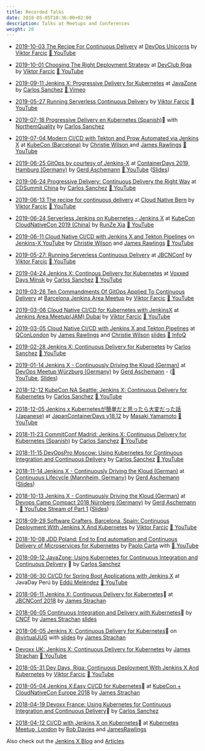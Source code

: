 ```yaml
---
title: Recorded Talks
date: 2018-05-05T10:36:00+02:00
description: Talks at Meetups and Conferences
weight: 20
---
```

* [2019-10-03 The Recipe For Continuous Delivery](https://2019.devopsunicorns.com/sessions/the-recipe-to-continuous-delivery/) at [DevOps Unicorns](https://2019.devopsunicorns.com/) by [Viktor Farcic](https://twitter.com/vfarcic) [🎥 YouTube](https://youtu.be/YuGEAmPj_Fw)

* [2019-10-01 Choosing The Right Deployment Strategy](https://www.devclub.lv/announcement-of-devops-unicorns-warmup-79th-devclub-lv/) at [DevClub Riga](https://www.devclub.lv/) by [Viktor Farcic](https://twitter.com/vfarcic) [🎥 YouTube](https://www.youtube.com/watch?v=5MTx-xL6iQ0)

* [2019-09-11 Jenkins X: Progressive Delivery for Kubernetes](https://2019.javazone.no/program/d8f893f0-3e08-41ef-9ec6-fe2fa93cd4ce) at [JavaZone](https://2019.javazone.no) by [Carlos Sanchez](https://csanchez.org) [🎥 Vimeo](https://vimeo.com/362768726)

* [2019-05-27 Running Serverless Continuous Delivery](https://www.jbcnconf.com/2019/infoTalk.html?id=5cd1f98438da161cb0381424) by [Viktor Farcic](https://twitter.com/vfarcic) [🎥 YouTube](https://youtu.be/PEmsqzbiNFc)

* [2019-07-18 Progressive Delivery en Kubernetes (Spanish)](https://www.youtube.com/watch?v=u7Z1V_NcmPY)🎥 with [NorthemQuality](https://northemquality.github.io/) by [Carlos Sanchez](https://csanchez.org)

* [2019-07-04 Modern CI/CD with Tekton and Prow Automated via Jenkins X](https://kccnceu19.sched.com/event/MPZ4?iframe=no) at [KubeCon (Barcelona)](https://events.linuxfoundation.org/events/kubecon-cloudnativecon-europe-2019/) by [Christie Wilson ](https://twitter.com/bobcatwilson) and [James Rawlings](https://twitter.com/jdrawlings) [🎥 YouTube](https://www.youtube.com/watch?v=4EyTGYB7GvA)

* [2019-06-25 GitOps by courtesy of Jenkins-X](https://containerdays.sched.com/event/Q4Oc/gitops-by-courtesy-of-jenkins-x) at [ContainerDays 2019, Hamburg (Germany)](https://www.containerdays.io/) by [Gerd Aschemann](https://twitter.com/GerdAschemann) [🎥 YouTube](https://www.youtube.com/watch?v=XzZIeCrB8p0) ([Slides](http://aschemann.net/gerd/publications/jx-talk-condays-2019/))

* [2019-06-24 Progressive Delivery: Continuous Delivery the Right Way](https://cdsummitchina19.sched.com/event/QaSO/progressive-delivery-continuous-delivery-the-right-way) at [CDSummit China](https://cdsummitchina19.sched.com) by [Carlos Sanchez](https://csanchez.org) [🎥 YouTube](https://www.youtube.com/watch?v=-3VHVsgBTyo&list=PLHsuXkXI4xdjGlGkCBdxIAmkzfWXqsUrO&index=2)

* [2019-06-13 The recipe for continuous delivery](https://www.meetup.com/Cloud-Native-Computing-Bern/events/260536132/) at [Cloud Native Bern](https://www.meetup.com/Cloud-Native-Computing-Bern/) by [Viktor Farcic](https://twitter.com/vfarcic) [🎥 YouTube](https://www.youtube.com/watch?v=mPcQ4MY35go)

* [2019-06-24 Serverless Jenkins on Kubernetes - Jenkins X](https://sched.co/Nrmd) at [KubeCon CloudNativeCon 2019 (China)](https://www.lfasiallc.com/events/kubecon-cloudnativecon-china-2019/) by [RunZe Xia](https://github.com/runzexia) [🎥 YouTube](https://www.youtube.com/watch?v=oHz6pBuvchE&t=3s)

* [2019-06-11 Cloud Native CI/CD with Jenkins X and Tekton Pipelines](https://www.youtube.com/watch?v=f1wVRnao-BE) on [Jenkins-X YouTube](https://www.youtube.com/channel/UCN2kblPjXKMcjjVYmwvquvg/) by [Christie Wilson](https://twitter.com/bobcatwilson) and [James Rawlings](https://twitter.com/jdrawlings) [🎥 YouTube](https://www.youtube.com/watch?v=f1wVRnao-BE)

* [2019-05-27: Running Serverless Continuous Delivery](http://www.jbcnconf.com/2019/infoTalk.html?id=5cd1f98438da161cb0381424) at [JBCNConf](http://www.jbcnconf.com/2019/) by [Viktor Farcic](https://twitter.com/vfarcic) [🎥 YouTube](https://www.youtube.com/watch?v=PEmsqzbiNFc)

* [2019-04-24 Jenkins X: Continous Delivery for Kubernetes](https://voxxeddays.com/minsk/) at [Voxxed Days Minsk](https://voxxeddays.com/minsk/) by [Carlos Sanchez](https://csanchez.org) [🎥 YouTube](https://www.youtube.com/watch?v=wb2PK5uf5uI&list=PLHsuXkXI4xdjGlGkCBdxIAmkzfWXqsUrO&index=4)

* [2019-03-26 Ten Commandments Of GitOps Applied To Continuous Delivery](https://www.meetup.com/Barcelona-Jenkins-Area-Meetup/events/259869827/) at [Barcelona Jenkins Area Meetup](https://www.meetup.com/Barcelona-Jenkins-Area-Meetup/) by [Viktor Farcic](https://twitter.com/vfarcic) [🎥 YouTube](https://www.youtube.com/watch?v=PtC6YvoL_W8&t=2s)

* [2019-03-06 Cloud Native CI/CD for Kubernetes with JenkinsX](https://www.meetup.com/Dubai-Jenkins-Area-Meetup/events/258523035/) at [Jenkins Area Meetup(JAM) Dubai](https://www.meetup.com/Dubai-Jenkins-Area-Meetup/) by [Viktor Farcic](https://twitter.com/vfarcic) [🎥 YouTube](https://www.youtube.com/watch?v=PtC6YvoL_W8) 

* [2019-03-05 Cloud Native CI/CD with Jenkins X and Tekton Pipelines](https://qconlondon.com/london2019/presentation/cloud-native-cicd-jenkins-x-and-knative-pipelines) at [QConLondon](https://qconlondon.com/) by [James Rawlings](https://twitter.com/jdrawlings) and [Christie Wilson](https://twitter.com/bobcatwilson) [slides](https://qconlondon.com/system/files/presentation-slides/cloud_native_ci_cd_with_jenkins_x_and_knative_pipelines.pdf) [🎥 InfoQ](https://www.infoq.com/presentations/cloud-native-ci-cd-jenkins-knative/?utm_source=presentations&utm_medium=london&utm_campaign=qcon)

* [2019-02-28 Jenkins X: Continuous Delivery for Kubernetes](https://www.youtube.com/watch?v=hrridH35y64&list=PLHsuXkXI4xdjGlGkCBdxIAmkzfWXqsUrO&t=0s&index=2) by [Carlos Sanchez](https://csanchez.org) [🎥 YouTube](https://www.youtube.com/watch?v=hrridH35y64&list=PLHsuXkXI4xdjGlGkCBdxIAmkzfWXqsUrO&t=0s&index=2)

* [2019-01-14 Jenkins X - Continuously Driving the Kloud (German)](https://www.meetup.com/de-DE/DevOps-Wuerzburg-Mainfranken/events/255614733/) at [DevOps Meetup Würzburg (Germany)](https://www.meetup.com/DevOps-Wuerzburg-Mainfranken/) by [Gerd Aschemann](https://twitter.com/GerdAschemann) - ([🎥 YouTube](https://www.youtube.com/watch?v=NDIut5uYVS0), [Slides](http://aschemann.net/gerd/publications/jx-talk-devops-wue-2019/))

* [2018-12-12 KubeCon NA Seattle: Jenkins X: Continuous Delivery for Kubernetes](http://sched.co/GrT2) by [Carlos Sanchez](https://csanchez.org) [🎥 YouTube](https://www.youtube.com/watch?v=IDEa8seAzVc&index=1&list=PLHsuXkXI4xdjGlGkCBdxIAmkzfWXqsUrO)

* [2018-12-05 Jenkins x Kubernetesが簡単だと思ったら大変だった話 (Japanese)](https://www.slideshare.net/YamamotoMasaki/jenkins-x-kubernetes) at [JapanContainerDays v18.12](https://containerdays.jp/) by [Masaki Yamamoto](https://blog.nnasaki.com/) [🎥 YouTube](https://www.youtube.com/watch?v=3-1MKJE6_mI)

* [2018-11-23 CommitConf Madrid: Jenkins X: Continuous Delivery for Kubernetes (Spanish)](https://www.koliseo.com/events/commit-2018/r4p/5630471824211968/agenda#/5116072650866688/5742659054338048) by [Carlos Sanchez](https://csanchez.org) [🎥 YouTube](https://youtu.be/_FDl0wAxDME)

* [2018-11-15 DevOpsPro Moscow: Using Kubernetes for Continuous Integration and Continuous Delivery](https://www.devopspro.ru/carlos-sanchez/) by [Carlos Sanchez](https://csanchez.org) [🎥 YouTube](https://www.youtube.com/watch?v=p7fuJONFyeY&list=PLqYhGsQ9iSEq6jC6bxW_q7ezr16TpLRwR&index=25&t=0s)

* [2018-11-14 Jenkins X - Continuously Driving the Kloud (German)](https://www.continuouslifecycle.de/veranstaltung-7488-jenkins-x-%E2%80%93-continuously-driving-the-kloud.html?id=7488) at [Continuous Lifecycle (Mannheim, Germany)](https://www.continuouslifecycle.de/) by [Gerd Aschemann](https://twitter.com/GerdAschemann) ([Slides](http://aschemann.net/gerd/publications/jx-talk-conli-2018/))

* [2018-10-13 Jenkins X - Continuously Driving the Kloud (German)](https://openspacer.org/60-devops-community/222-devops-camp-compact-2018/session/926-jenkins-x/) at [Devops Camp Compact 2018 Nürnberg (Germany)](https://devops-camp.de/) by [Gerd Aschemann](https://twitter.com/GerdAschemann) - [🎥 YouTube Stream of Part 1](https://youtu.be/hqg7mbjBDTo?t=13352&end=16578) ([Slides](http://aschemann.net/gerd/publications/jx-talk-docc-2018/))

* [2018-09-29 Software Crafters, Barcelona, Spain: Continuous Deployment With Jenkins X And Kubernetes](https://scbcn.github.io) by [Viktor Farcic](https://twitter.com/vfarcic) [🎥 YouTube](https://youtu.be/zoT8FyqITLI)

* [2018-10-08 JDD Poland: End to End automation and Continuous Delivery of Microservices for Kubernetes](http://bit.ly/jdd-conference-jx) by [Paolo Carta](https://twitter.com/cl4mer) with [🎥 YouTube](https://www.youtube.com/watch?v=Twg6Ld3niW0)

* [2018-09-12 JavaZone: Using Kubernetes for Continuous Integration and Continuous Delivery](https://2018.javazone.no/program/7f3694e6-1936-4d14-9ac1-2b1f7585da41) 🎥 by [Carlos Sanchez](https://csanchez.org)

* [2018-06-30 CI/CD for Spring Boot Applications with Jenkins X](http://perujug.org/perujavaday2018/) at JavaDay Perú by [Eddú Meléndez](https://twitter.com/eddumelendez) [🎥 YouTube](https://www.youtube.com/watch?v=zCdCx5tCvtc)

* [2018-06-11 Jenkins X: Continuous Delivery for Kubernetes](http://www.jbcnconf.com/2018/infoTalk.html?id=37)🎥 at [JBCNConf 2018](http://www.jbcnconf.com/2018/) by [James Strachan](https://twitter.com/jstrachan)

* [2018-06-05 Continuous Integration and Delivery with Kubernetes](https://www.youtube.com/watch?v=bIdMveCe75c&feature=youtu.be)🎥 by [CNCF](https://www.cncf.io/) by [James Strachan](https://twitter.com/jstrachan) [slides](https://docs.google.com/presentation/d/1hwt2lFh3cCeFdP4xoT_stMPs0nh2xVZUtze6o79WfXc/edit?usp=sharing)

* [2018-06-05 Jenkins X: Continuous Delivery for Kubernetes](https://www.youtube.com/watch?time_continue=1&v=53AtxQGXnMk)🎥 on [@virtualJUG](https://twitter.com/virtualJUG) with [slides](https://docs.google.com/presentation/d/1hwt2lFh3cCeFdP4xoT_stMPs0nh2xVZUtze6o79WfXc/edit?usp=sharing) by [James Strachan](https://twitter.com/jstrachan)

* [Devoxx UK: Jenkins X: Continuous Delivery for Kubernetes](https://cfp.devoxx.co.uk/2018/talk/XWT-9637/Jenkins_X:_Continuous_Delivery_for_Kubernetes) by [James Strachan](https://twitter.com/jstrachan) [🎥 YouTube](https://www.youtube.com/watch?v=BF3MhFjvBTU)

* [2018-05-31 Dev Days, Riga: Continuous Deployment With Jenkins X And Kubernetes](https://rigadevdays.lv/) by [Viktor Farcic](https://twitter.com/vfarcic) [🎥 YouTube](https://youtu.be/iughcmtWz8s)

* [2018-05-04 Jenkins X:Easy CI/CD for Kubernetes](https://www.youtube.com/watch?v=uHe7R_iZSLU)🎥 at [KubeCon + CloudNativeCon Europe 2018](https://events19.linuxfoundation.org/events/kubecon-cloudnativecon-europe-2018/) by [James Strachan](https://twitter.com/jstrachan)

* [2018-04-19 Devoxx France: Using Kubernetes for Continuous Integration and Continuous Delivery](https://www.youtube.com/watch?v=jls74bflA3s&t=0s&list=PLHsuXkXI4xdjGlGkCBdxIAmkzfWXqsUrO&index=2)🎥 by [Carlos Sanchez](https://csanchez.org)

* [2018-04-12 CI/CD with Jenkins X on Kubernetes](https://skillsmatter.com/skillscasts/11833-kubernetes-april)🎥 at [Kubernetes Meetup, London](https://skillsmatter.com/meetups/10867-kubernetes-april)  by [Rob Davies](https://twitter.com/rajdavies) and [JamesRawlings](https://twitter.com/jdrawlings)


Also check out the [Jenkins X Blog](/news/) and [Articles](/docs/getting-started/demos-talks-posts/articles/)

